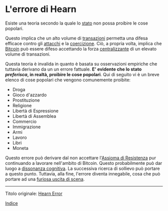 # L'errore di Hearn



Esiste una teoria secondo la quale lo [stato](ch101-glossary.md#stato) non possa proibire le cose popolari.

Questo implica che un alto volume di [transazioni](ch101-glossary.md#transazione) permetta una difesa efficace contro gli [attacchi](ch101-glossary.md#attacco) e la [coercizione](ch101-glossary.md#coercizione). Ciò, a propria volta, implica che [Bitcoin](ch101-glossary.md#bitcoin) può essere difeso accettando la forza [centralizzante](ch101-glossary.md#centralizzazione) di un elevato volume di transazioni.

Questa teoria è invalida in quanto è basata su osservazioni empiriche che tuttavia derivano da un un errore fattuale. **E' evidente che lo stato _preferisca_, in realtà, proibire le cose popolari**. Qui di seguito vi è un breve elenco di cose popolari che vengono comunemente proibite:

* Droga
* Gioco d'azzardo
* Prostituzione
* Religione
* Libertà di Espressione
* Libertà di Assemblea
* Commercio
* Immigrazione
* Armi
* Lavoro
* Libri
* Moneta

Questo errore può derivare dal non accettare l'[Assioma di Resistenza](ch004-axiom-of-resistance.md) pur continuando a lavorare nell'ambito di Bitcoin. Questo probabilmente può dar luogo a [dissonanza cognitiva](https://it.wikipedia.org/wiki/Dissonanza_cognitiva). La successiva  ricerca di sollievo può portare a questo punto. Tuttavia, alla fine, l'errore diventa innegabile, cosa che può portare ad una [furiosa uscita di scena](https://en.wikipedia.org/wiki/Wikipedia:Rage_quit). 

---

Titolo originale: [Hearn Error](https://github.com/libbitcoin/libbitcoin-system/wiki/Hearn-Error)

[Indice](/README.md)

